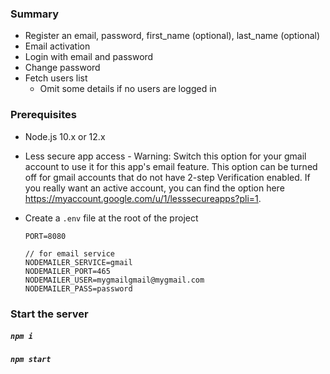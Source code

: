 ### Summary

* Register an email, password, first_name (optional), last_name (optional)
* Email activation
* Login with email and password
* Change password
* Fetch users list
  * Omit some details if no users are logged in

### Prerequisites

* Node.js 10.x or 12.x
* Less secure app access - Warning: Switch this option for your gmail account to use it for this app's email feature. This option can be turned off for gmail accounts that do not have 2-step Verification enabled. If you really want an active account, you can find the option here https://myaccount.google.com/u/1/lesssecureapps?pli=1.

* Create a `.env` file at the root of the project
    ```
    PORT=8080

    // for email service
    NODEMAILER_SERVICE=gmail
    NODEMAILER_PORT=465
    NODEMAILER_USER=mygmailgmail@mygmail.com
    NODEMAILER_PASS=password
    ```

### Start the server

##### `npm i`

##### `npm start`

